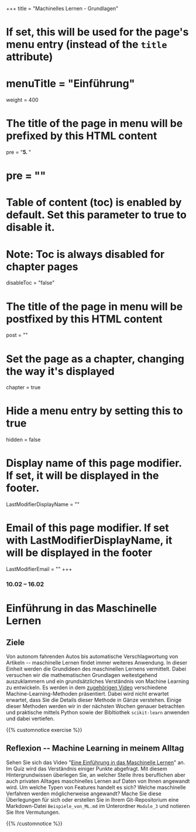 +++
title = "Machinelles Lernen - Grundlagen"
# If set, this will be used for the page's menu entry (instead of the `title` attribute)
# menuTitle = "Einführung"
weight = 400
# The title of the page in menu will be prefixed by this HTML content
 pre = "<b>5. </b>"
# pre = "<i class='fab fa-github'></i>"
# Table of content (toc) is enabled by default. Set this parameter to true to disable it.
# Note: Toc is always disabled for chapter pages
disableToc = "false"

# The title of the page in menu will be postfixed by this HTML content
post = ""
# Set the page as a chapter, changing the way it's displayed
chapter = true
# Hide a menu entry by setting this to true
hidden = false
# Display name of this page modifier. If set, it will be displayed in the footer.
LastModifierDisplayName = ""
# Email of this page modifier. If set with LastModifierDisplayName, it will be displayed in the footer
LastModifierEmail = ""
+++


### 10.02 – 16.02

# Einführung in das Maschinelle Lernen

## Ziele

Von autonom fahrenden Autos bis automatische Verschlagwortung von
Artikeln -- maschinelle Lernen findet immer weiteres Anwendung. In
dieser Einheit werden die Grundideen des maschinellen Lernens
vermittelt. Dabei versuchen wir die mathematischen Grundlagen
weitestgehend auszuklammern und ein grundsätzliches Verständnis von
Machine Learning zu entwickeln. Es werden in dem [zugehörigen
Video](https://zbiw.th-koeln.de/moodle/mod/resource/view.php?id=5655)
verschiedene Machine-Learning-Methoden präsentiert. Dabei wird nicht
erwartet erwartet, dass Sie die Details dieser Methode in Gänze
verstehen. Einige dieser Methoden werden wir in der nächsten Wochen
genauer betrachten und praktische mittels Python sowie der Bibltiothek
`scikit-learn` anwenden und dabei vertiefen.

{{% customnotice exercise %}}

## Reflexion -- Machine Learning in meinem Alltag

Sehen Sie sich das Video "[Eine Einführung in das Maschinelle
Lernen](https://zbiw.th-koeln.de/moodle/mod/resource/view.php?id=5655)"
an. Im Quiz wird das Verständnis einiger Punkte abgefragt. Mit diesem
Hintergrundwissen überlegen Sie, an welcher Stelle ihres beruflichen
aber auch privaten Alltages maschinelles Lernen auf Daten von Ihnen
angewandt wird. Um welche Typen von Features handelt es sich? Welche
maschinelle Verfahren werden möglicherweise angewandt? Mache Sie diese
Überlegungen für sich oder erstellen Sie in Ihrem Git-Repositorium
eine Markdown-Datei `Beispiele_von_ML.md` im Unterordner `Module_3`
und notieren Sie Ihre Vermutungen.

{{% /customnotice %}}
